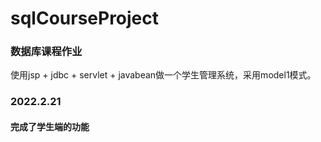 # sqlCourseProject
### 数据库课程作业
使用jsp + jdbc + servlet + javabean做一个学生管理系统，采用model1模式。

### 2022.2.21
#### 完成了学生端的功能